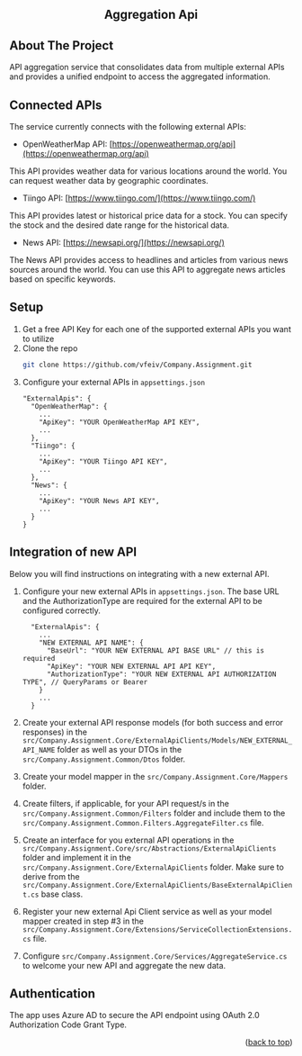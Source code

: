 <a name="readme-top"></a>

<h2 align="center">Aggregation Api</h3>


<!-- ABOUT THE PROJECT -->
## About The Project

API aggregation service that consolidates data from multiple
external APIs and provides a unified endpoint to access the aggregated information. 

<!--CONNECTED APIs -->
## Connected APIs

The service currently connects with the following external APIs:


* OpenWeatherMap API: [https://openweathermap.org/api](https://openweathermap.org/api)

This API provides weather data for various locations around the world. You can
request weather data by geographic coordinates.

* Tiingo API: [https://www.tiingo.com/](https://www.tiingo.com/)

This API provides latest or historical price data for a stock. You can specify the stock and the desired date range for the historical data.

* News API: [https://newsapi.org/](https://newsapi.org/)

The News API provides access to headlines and articles from various news sources
around the world. You can use this API to aggregate news articles based on specific
keywords.

<!-- SETUP -->
## Setup

1. Get a free API Key for each one of the supported external APIs you want to utilize
2. Clone the repo
   ```sh
   git clone https://github.com/vfeiv/Company.Assignment.git
   ```
3. Configure your external APIs in `appsettings.json`
      ```
      "ExternalApis": {
        "OpenWeatherMap": {
          ...
          "ApiKey": "YOUR OpenWeatherMap API KEY",
          ...
        },
        "Tiingo": {
          ...
          "ApiKey": "YOUR Tiingo API KEY",
          ...
        },
        "News": {
          ...
          "ApiKey": "YOUR News API KEY",
          ...
        }
      }
      ```



<!-- INTEGRATION OF NEW API -->
## Integration of new API

Below you will find instructions on integrating with a new external API.

1. Configure your new external APIs in `appsettings.json`. 
The base URL and the AuthorizationType are required for the external API to be configured correctly.
    
    ```
      "ExternalApis": {
        ...
        "NEW EXTERNAL API NAME": {
          "BaseUrl": "YOUR NEW EXTERNAL API BASE URL" // this is required
          "ApiKey": "YOUR NEW EXTERNAL API API KEY",
          "AuthorizationType": "YOUR NEW EXTERNAL API AUTHORIZATION TYPE", // QueryParams or Bearer
        }
        ...
      }
    ```
2. Create your external API response models (for both success and error responses) in the `src/Company.Assignment.Core/ExternalApiClients/Models/NEW_EXTERNAL_API_NAME` folder as well as your DTOs in the `src/Company.Assignment.Common/Dtos` folder.

3. Create your model mapper in the `src/Company.Assignment.Core/Mappers` folder.

4. Create filters, if applicable, for your API request/s in the `src/Company.Assignment.Common/Filters` folder and include them to the `src/Company.Assignment.Common.Filters.AggregateFilter.cs` file.

5. Create an interface for you external API operations in the `src/Company.Assignment.Core/src/Abstractions/ExternalApiClients` folder and implement it in the `src/Company.Assignment.Core/ExternalApiClients` folder. Make sure to derive from the `src/Company.Assignment.Core/ExternalApiClients/BaseExternalApiClient.cs` base class.

6. Register your new external Api Client service as well as your model mapper created in step #3 in the `src/Company.Assignment.Core/Extensions/ServiceCollectionExtensions.cs` file.

7. Configure `src/Company.Assignment.Core/Services/AggregateService.cs` to welcome your new API and aggregate the new data.



<!-- AUTHENTICATION -->
## Authentication

The app uses Azure AD to secure the API endpoint using  OAuth 2.0 Authorization Code Grant Type.



<p align="right">(<a href="#readme-top">back to top</a>)</p>


